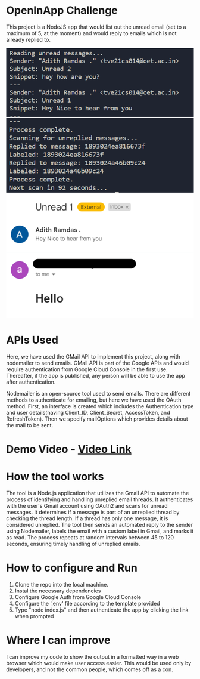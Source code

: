 # OpenInApp Challenge
This project is a NodeJS app that would list out the unread email (set to a maximum of 5, at the moment) and would reply to emails which is not already replied to. 

![Screenshot](img1.png)
<br >
![Screenshot](img2.png)
<br >
![Screenshot](img3.png)

# APIs Used
Here, we have used the GMail API to implement this project, along with nodemailer to send emails. 
GMail API is part of the Google APIs and would require authentication from Google Cloud Console in the first use. Thereafter, if the app is published, any person will be able to use the app after authentication.

Nodemailer is an open-source tool used to send emails. There are different methods to authenticate for emailing, but here we have used the OAuth method. First, an interface is created which includes the Authentication type and user details(having Client_ID, Client_Secret, AccessToken, and RefreshToken). Then we specify mailOptions which provides details about the mail to be sent.

# Demo Video - [Video Link](https://drive.google.com/file/d/1pcLSodtuJRuBEM5-wfaQP-ryFD3TeD_5/view?usp=sharing)

# How the tool works
The tool is a Node.js application that utilizes the Gmail API to automate the process of identifying and handling unreplied email threads. It authenticates with the user's Gmail account using OAuth2 and scans for unread messages. It determines if a message is part of an unreplied thread by checking the thread length. If a thread has only one message, it is considered unreplied. The tool then sends an automated reply to the sender using Nodemailer, labels the email with a custom label in Gmail, and marks it as read. The process repeats at random intervals between 45 to 120 seconds, ensuring timely handling of unreplied emails.

# How to configure and Run
1) Clone the repo into the local machine.
2) Instal the necessary dependencies
3) Configure Google Auth from Google Cloud Console
4) Configure the '.env' file according to the template provided
5) Type "node index.js" and then authenticate the app by clicking the link when prompted

# Where I can improve
I can improve my code to show the output in a formatted way in a web browser which would make user access easier. This would be used only by developers, and not the common people, which comes off as a con.
